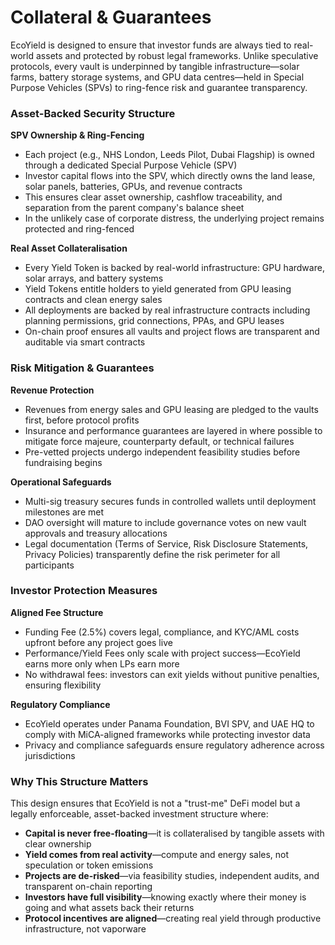 # Collateral & Guarantees

EcoYield is designed to ensure that investor funds are always tied to real-world assets and protected by robust legal frameworks. Unlike speculative protocols, every vault is underpinned by tangible infrastructure—solar farms, battery storage systems, and GPU data centres—held in Special Purpose Vehicles (SPVs) to ring-fence risk and guarantee transparency.

### Asset-Backed Security Structure

**SPV Ownership & Ring-Fencing**

* Each project (e.g., NHS London, Leeds Pilot, Dubai Flagship) is owned through a dedicated Special Purpose Vehicle (SPV)
* Investor capital flows into the SPV, which directly owns the land lease, solar panels, batteries, GPUs, and revenue contracts
* This ensures clear asset ownership, cashflow traceability, and separation from the parent company's balance sheet
* In the unlikely case of corporate distress, the underlying project remains protected and ring-fenced

**Real Asset Collateralisation**

* Every Yield Token is backed by real-world infrastructure: GPU hardware, solar arrays, and battery systems
* Yield Tokens entitle holders to yield generated from GPU leasing contracts and clean energy sales
* All deployments are backed by real infrastructure contracts including planning permissions, grid connections, PPAs, and GPU leases
* On-chain proof ensures all vaults and project flows are transparent and auditable via smart contracts

### Risk Mitigation & Guarantees

**Revenue Protection**

* Revenues from energy sales and GPU leasing are pledged to the vaults first, before protocol profits
* Insurance and performance guarantees are layered in where possible to mitigate force majeure, counterparty default, or technical failures
* Pre-vetted projects undergo independent feasibility studies before fundraising begins

**Operational Safeguards**

* Multi-sig treasury secures funds in controlled wallets until deployment milestones are met
* DAO oversight will mature to include governance votes on new vault approvals and treasury allocations
* Legal documentation (Terms of Service, Risk Disclosure Statements, Privacy Policies) transparently define the risk perimeter for all participants

### Investor Protection Measures

**Aligned Fee Structure**

* Funding Fee (2.5%) covers legal, compliance, and KYC/AML costs upfront before any project goes live
* Performance/Yield Fees only scale with project success—EcoYield earns more only when LPs earn more
* No withdrawal fees: investors can exit yields without punitive penalties, ensuring flexibility

**Regulatory Compliance**

* EcoYield operates under Panama Foundation, BVI SPV, and UAE HQ to comply with MiCA-aligned frameworks while protecting investor data
* Privacy and compliance safeguards ensure regulatory adherence across jurisdictions

### Why This Structure Matters

This design ensures that EcoYield is not a "trust-me" DeFi model but a legally enforceable, asset-backed investment structure where:

* **Capital is never free-floating**—it is collateralised by tangible assets with clear ownership
* **Yield comes from real activity**—compute and energy sales, not speculation or token emissions
* **Projects are de-risked**—via feasibility studies, independent audits, and transparent on-chain reporting
* **Investors have full visibility**—knowing exactly where their money is going and what assets back their returns
* **Protocol incentives are aligned**—creating real yield through productive infrastructure, not vaporware
